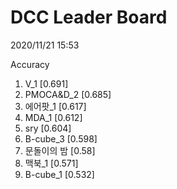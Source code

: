 # DCC Leader Board
2020/11/21 15:53

Accuracy
1. V_1 [0.691]  
2. PMOCA&D_2 [0.685]  
3. 에어팟_1 [0.617]  
4. MDA_1 [0.612]  
5. sry [0.604]  
6. B-cube_3 [0.598]  
7. 문돌이의 밤 [0.58]  
8. 맥북_1 [0.571]  
9. B-cube_1 [0.532]  
